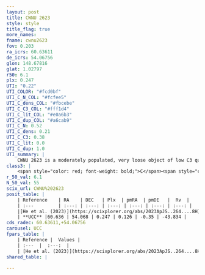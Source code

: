 ```yaml
---
layout: post
title: CWNU 2623
style: style
title_flag: true
more_names: 
fname: cwnu2623
fov: 0.203
ra_icrs: 60.63611
de_icrs: 54.06756
glon: 148.67816
glat: 1.02797
r50: 6.1
plx: 0.247
UTI: "0.22"
UTI_COLOR: "#fcd0bf"
UTI_C_N_COL: "#fcfee5"
UTI_C_dens_COL: "#fbcebe"
UTI_C_C3_COL: "#fff1d4"
UTI_C_lit_COL: "#e0a6b3"
UTI_C_dup_COL: "#a6cab9"
UTI_C_N: 0.52
UTI_C_dens: 0.21
UTI_C_C3: 0.38
UTI_C_lit: 0.0
UTI_C_dup: 1.0
UTI_summary: |
    CWNU 2623 is a moderately populated, very loose object of low C3 quality. It was recently reported in the literature.
class3: |
    <span style="color: red; font-weight: bold;">C</span><span style="color: #FFC300; font-weight: bold;">B</span>
r_50_val: 6.1
N_50_val: 55
scix_url: CWNU%202623
posit_table: |
    | Reference    | RA    | DEC   | Plx  | pmRA  | pmDE   |  Rv  |
    | :---         | :---: | :---: | :---: | :---: | :---: | :---: |
    |[He et al. (2023)](https://scixplorer.org/abs/2023ApJS..264....8H) | 60.61 | 54.072 | 0.256 | 0.127 | -0.354 | -- |
    | **UCC** |60.636 | 54.068 | 0.247 | 0.126 | -0.35 | -43.834 | 
cds_radec: 60.63611,+54.06756
carousel: UCC
fpars_table: |
    | Reference |  Values |
    | :---  |  :---:  |
    | [He et al. (2023)](https://scixplorer.org/abs/2023ApJS..264....8H) | `A0=4.55, m-M=13.5, logAge=6.7` |
shared_table: |
    
---
```

